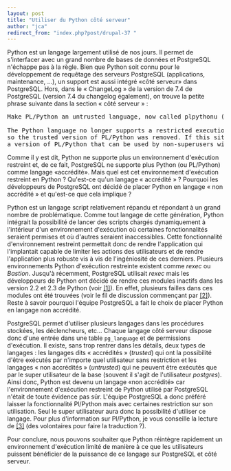 ```yaml
---
layout: post
title: "Utiliser du Python côté serveur"
author: "jca"
redirect_from: "index.php?post/drupal-37 "
---
```




<p>Python est un langage largement utilisé de nos jours. Il permet de s'interfacer avec un grand nombre de bases de données et PostgreSQL n'échappe pas à la règle. Bien que Python soit connu pour le développement de requêtage des serveurs PostgreSQL (applications, maintenance, ...), un support est aussi intégré «côté serveur» dans PostgreSQL. Hors, dans le «&nbsp;ChangeLog&nbsp;» de la version de 7.4 de PostgreSQL (version 7.4 du changelog également), on trouve la petite phrase suivante dans la section «&nbsp;côté serveur&nbsp;»&nbsp;:</p>

<!--break-->

<pre>Make PL/Python an untrusted language, now called plpythonu (Kevin Jacobs, Tom)<br /><br />The Python language no longer supports a restricted execution environment, <br />so the trusted version of PL/Python was removed. If this situation changes, <br />a version of PL/Python that can be used by non-superusers will be readded. </pre>

<p>Comme il y est dit, Python ne supporte plus un environnement d'exécution restreint et, de ce fait, PostgreSQL ne supporte plus Python (ou PL/Python) comme langage «accrédité». Mais quel est cet environnement d'exécution restreint en Python&nbsp;? Qu'est-ce qu'un langage «&nbsp;accrédité&nbsp;»&nbsp;? Pourquoi les développeurs de PostgreSQL ont décidé de placer Python en langage «&nbsp;non accrédité&nbsp;» et qu'est-ce que cela implique&nbsp;?</p>

<p>Python est un langage script relativement répandu et répondant à un grand nombre de problématique. Comme tout langage de cette génération, Python intégrait la possibilité de lancer des scripts chargés dynamiquement à l'intérieur d'un environnement d'exécution où certaines fonctionnalités seraient permises et où d'autres seraient inaccessibles. Cette fonctionnalité d'environnement restreint permettait donc de rendre l'application qui l'implantait capable de limiter les actions des utilisateurs et de rendre l'application plus robuste vis à vis de l'ingéniosité de ces derniers. Plusieurs environnements Python d'exécution restreinte existent comme <em>rexec</em> ou <em>Bastion</em>. Jusqu'à récemment, PostgreSQL utilisait <em>rexec</em> mais les développeurs de Python ont décidé de rendre ces modules inactifs dans les version 2.2 et 2.3 de Python (voir <a href="http://www.python.org/2.3/NEWS.html">[1]</a>). En effet, plusieurs failles dans ces modules ont été trouvées (voir le fil de discussion commençant par <a href="http://mail.python.org/pipermail/python-dev/2002-December/031160.html">[2]</a>). Reste à savoir pourquoi l'équipe PostgreSQL a fait le choix de placer Python en langage non accrédité.</p>

<p>PostgreSQL permet d'utiliser plusieurs langages dans les procédures stockées, les déclencheurs, etc... Chaque langage côté serveur dispose donc d'une entrée dans une table <code>pg_language</code> et de permissions d'exécution. Il existe, sans trop rentrer dans les détails, deux types de langages : les langages dits «&nbsp;accrédités&nbsp;» (<em>trusted</em>) qui ont la possibilité d'être exécutés par n'importe quel utilisateur sans restriction et les langages «&nbsp;non accrédités&nbsp;» (<em>untrusted</em>) qui ne peuvent être exécutés que par le super utilisateur de la base (souvent il s'agit de l'utilisateur <em>postgres</em>). Ainsi donc, Python est devenu un langage «non accrédité» car l'environnement d'exécution restreint de Python utilisé par PostgreSQL n'était de toute évidence pas sûr. L'équipe PostgreSQL a donc préféré laisser la fonctionnalité Pl/Python mais avec certaines restriction sur son utilisation. Seul le super utilisateur aura donc la possibilité d'utiliser ce langage. Pour plus d'information sur Pl/Python, je vous conseille la lecture de <a href="http://traduc.postgresqlfr.org/pgsql-fr/plpython.html">[3]</a> (des volontaires pour faire la traduction&nbsp;?).</p>

<p>Pour conclure, nous pouvons souhaiter que Python réintègre rapidement un environnement d'exécution limité de manière à ce que les utilisateurs puissent bénéficier de la puissance de ce langage sur PostgreSQL et côté serveur.</p>
